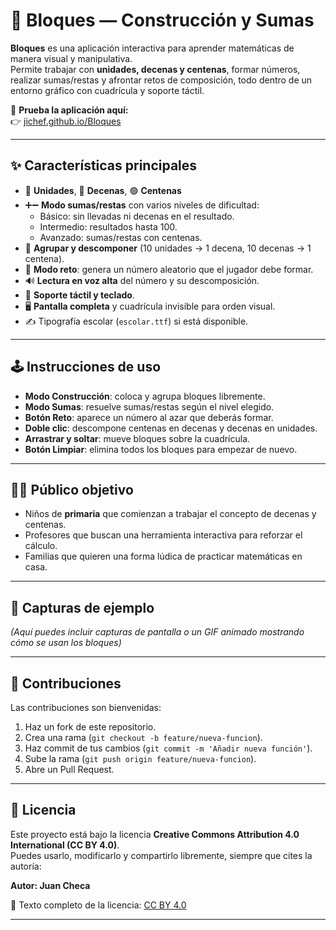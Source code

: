 # 🧩 Bloques — Construcción y Sumas

**Bloques** es una aplicación interactiva para aprender matemáticas de manera visual y manipulativa.  
Permite trabajar con **unidades, decenas y centenas**, formar números, realizar sumas/restas y afrontar retos de composición, todo dentro de un entorno gráfico con cuadrícula y soporte táctil.

🔗 **Prueba la aplicación aquí:**  
👉 [jichef.github.io/Bloques](https://jichef.github.io/Bloques)

---

## ✨ Características principales

- 🔵 **Unidades**, 🔴 **Decenas**, 🟢 **Centenas**  
- ➕➖ **Modo sumas/restas** con varios niveles de dificultad:  
  - Básico: sin llevadas ni decenas en el resultado.  
  - Intermedio: resultados hasta 100.  
  - Avanzado: sumas/restas con centenas.  
- 🧮 **Agrupar y descomponer** (10 unidades → 1 decena, 10 decenas → 1 centena).  
- 🎯 **Modo reto**: genera un número aleatorio que el jugador debe formar.  
- 🔊 **Lectura en voz alta** del número y su descomposición.  
- 📱 **Soporte táctil y teclado**.  
- 🖥️ **Pantalla completa** y cuadrícula invisible para orden visual.  
- ✍️ Tipografía escolar (`escolar.ttf`) si está disponible.  

---

## 🕹️ Instrucciones de uso

- **Modo Construcción**: coloca y agrupa bloques libremente.  
- **Modo Sumas**: resuelve sumas/restas según el nivel elegido.  
- **Botón Reto**: aparece un número al azar que deberás formar.  
- **Doble clic**: descompone centenas en decenas y decenas en unidades.  
- **Arrastrar y soltar**: mueve bloques sobre la cuadrícula.  
- **Botón Limpiar**: elimina todos los bloques para empezar de nuevo.  

---

## 👩‍🏫 Público objetivo

- Niños de **primaria** que comienzan a trabajar el concepto de decenas y centenas.  
- Profesores que buscan una herramienta interactiva para reforzar el cálculo.  
- Familias que quieren una forma lúdica de practicar matemáticas en casa.  

---

## 📸 Capturas de ejemplo

*(Aquí puedes incluir capturas de pantalla o un GIF animado mostrando cómo se usan los bloques)*

---

## 🤝 Contribuciones

Las contribuciones son bienvenidas:  
1. Haz un fork de este repositorio.  
2. Crea una rama (`git checkout -b feature/nueva-funcion`).  
3. Haz commit de tus cambios (`git commit -m 'Añadir nueva función'`).  
4. Sube la rama (`git push origin feature/nueva-funcion`).  
5. Abre un Pull Request.  

---

## 📜 Licencia

Este proyecto está bajo la licencia **Creative Commons Attribution 4.0 International (CC BY 4.0)**.  
Puedes usarlo, modificarlo y compartirlo libremente, siempre que cites la autoría:  

**Autor: Juan Checa**  

📖 Texto completo de la licencia: [CC BY 4.0](LICENSE.md)

---



